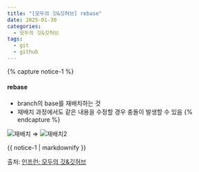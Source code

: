 ```yaml
---
title: "[모두의 깃&깃허브] rebase"
date: 2025-01-30
categories:
  - 모두의 깃&깃허브
tags:
  - git
  - github
---
```


{% capture notice-1 %}
#### rebase

* branch의 base를 재배치하는 것
* 재배치 과정에서도 같은 내용을 수정할 경우 충돌이 발생할 수 있음
{% endcapture %}

![재배치](https://github.com/user-attachments/assets/288f3cc5-cecf-44f1-8e51-d31b614b9ced)
=>
![재배치2](https://github.com/user-attachments/assets/9d4b90f7-3196-48c0-8b16-d57c2d39af62)
<div class="notice">
  {{ notice-1 | markdownify }}
</div>

출처: [인프런: 모두의 깃&깃허브][source]

[source]: https://www.inflearn.com/course/%EB%AA%A8%EB%91%90%EC%9D%98-%EA%B9%83-%EA%B9%83%ED%97%88%EB%B8%8C/dashboard
